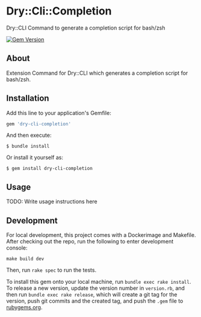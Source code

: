 # Dry::Cli::Completion

Dry::CLI Command to generate a completion script for bash/zsh

[![Gem Version](https://badge.fury.io/rb/dry-cli-completion.svg)](https://badge.fury.io/rb/dry-cli-completion)

## About

Extension Command for Dry::CLI which generates a completion script for bash/zsh.

## Installation

Add this line to your application's Gemfile:

```ruby
gem 'dry-cli-completion'
```

And then execute:

    $ bundle install

Or install it yourself as:

    $ gem install dry-cli-completion

## Usage

TODO: Write usage instructions here

## Development


For local development, this project comes with a Dockerimage and Makefile. After checking out the repo, run the following to enter development console:

```
make build dev
```

Then, run `rake spec` to run the tests.

To install this gem onto your local machine, run `bundle exec rake install`. To release a new version, update the version number in `version.rb`, and then run `bundle exec rake release`, which will create a git tag for the version, push git commits and the created tag, and push the `.gem` file to [rubygems.org](https://rubygems.org).
